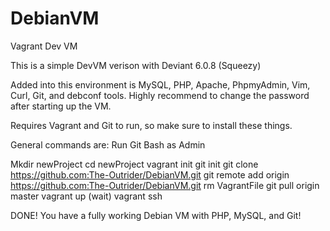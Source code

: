 DebianVM
========

Vagrant Dev VM

This is a simple DevVM verison with Deviant 6.0.8 (Squeezy)

Added into this environment is MySQL, PHP, Apache, PhpmyAdmin, Vim, Curl, Git, and debconf tools. Highly recommend to change the password after starting up the VM.

Requires Vagrant and Git to run, so make sure to install these things.

General commands are:
Run Git Bash as Admin

Mkdir newProject
cd newProject
vagrant init
git init
git clone https://github.com:The-Outrider/DebianVM.git
git remote add origin https://github.com:The-Outrider/DebianVM.git
rm VagrantFile
git pull origin master
vagrant up
(wait)
vagrant ssh

DONE! You have a fully working Debian VM with PHP, MySQL, and Git!
